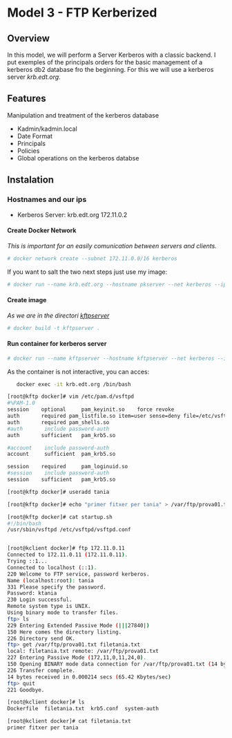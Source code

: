# Model 3 - FTP Kerberized

## Overview

In this model, we will perform a Server Kerberos with a classic backend.
I put exemples of the principals orders for the basic management of a kerberos db2 database fro the beginning.
For this we will use a kerberos server _krb.edt.org_.

## Features

Manipulation and treatment of the kerberos database

- Kadmin/kadmin.local
- Date Format
- Principals
- Policies
- Global operations on the kerberos databse


## Instalation
### Hostnames and our ips

- Kerberos Server: krb.edt.org 172.11.0.2


#### Create Docker Network

_This is important for an easily comunication between servers and clients._

 ```bash
 # docker network create --subnet 172.11.0.0/16 kerberos
 ```

If you want to salt the two next steps just use my image:
 ```bash
 # docker run --name krb.edt.org --hostname pkserver --net kerberos --ip 172.11.0.5  -d isx434324/backendClassic:kftpserver
 ```

#### Create image
_As we are in the directori [kftpserver](https://github.com/isx434324/kerberosproject/backendClassic/kftpserver)_

 ```bash
 # docker build -t kftpserver .
 ```
 
#### Run container for kerberos server
 ```bash
 # docker run --name kftpserver --hostname kftpserver --net kerberos --ip 172.11.0.5  -d kftpserver
 ```

As the container is not interactive, you can acces:
 
 ```bash
    docker exec -it krb.edt.org /bin/bash
 ```


 ```bash
[root@kftp docker]# vim /etc/pam.d/vsftpd
#%PAM-1.0
session    optional     pam_keyinit.so    force revoke
auth       required	pam_listfile.so item=user sense=deny file=/etc/vsftpd/ftpusers onerr=succeed
auth       required	pam_shells.so
#auth       include	password-auth
auth       sufficient   pam_krb5.so

#account    include	password-auth
account     sufficient  pam_krb5.so

session    required     pam_loginuid.so
#session    include	password-auth
session    sufficient   pam_krb5.so
 ```


 ```bash
[root@kftp docker]# useradd tania
 ```

 ```bash
[root@kftp docker]# echo "primer fitxer per tania" > /var/ftp/prova01.txt
 ```
 
  ```bash
[root@kftp docker]# cat startup.sh 
#!/bin/bash
/usr/sbin/vsftpd /etc/vsftpd/vsftpd.conf

 ```

 ```bash

[root@kclient docker]# ftp 172.11.0.11
Connected to 172.11.0.11 (172.11.0.11).
Trying ::1...
Connected to localhost (::1).
220 Welcome to FTP service, password kerberos.
Name (localhost:root): tania
331 Please specify the password.
Password: ktania
230 Login successful.
Remote system type is UNIX.
Using binary mode to transfer files.
ftp> ls
229 Entering Extended Passive Mode (|||27840|)
150 Here comes the directory listing.
226 Directory send OK.
ftp> get /var/ftp/prova01.txt filetania.txt
local: filetania.txt remote: /var/ftp/prova01.txt
227 Entering Passive Mode (172,11,0,11,24,0).
150 Opening BINARY mode data connection for /var/ftp/prova01.txt (14 bytes).
226 Transfer complete.
14 bytes received in 0.000214 secs (65.42 Kbytes/sec)
ftp> quit
221 Goodbye.
 ```


 ```bash
[root@kclient docker]# ls
Dockerfile  filetania.txt  krb5.conf  system-auth
 ```
 
 
  ```bash
[root@kclient docker]# cat filetania.txt 
primer fitxer per tania


 ```









